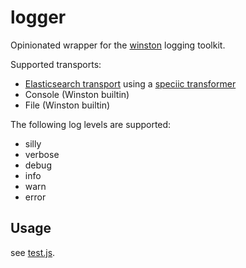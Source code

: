 # logger

Opinionated wrapper for the [winston](https://github.com/winstonjs/winston)
logging toolkit.

Supported transports:

- [Elasticsearch transport](https://github.com/vanthome/winston-elasticsearch) using a [speciic transformer](https://github.com/restorecommerce/winston-elasticsearch-transformer)
- Console (Winston builtin)
- File (Winston builtin)

The following log levels are supported:

- silly
- verbose
- debug
- info
- warn
- error

## Usage

see [test.js](test/test.js).
